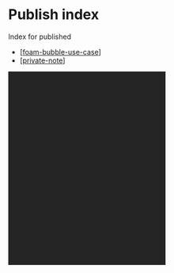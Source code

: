 # Publish index
Index for published

- [[foam-bubble-use-case]]
- [[private-note]]


![test](2021-06-09-13-21-05.png)

[//begin]: # "Autogenerated link references for markdown compatibility"
[foam-bubble-use-case]: foam-bubble-use-case "Foam Bubble use case"
[private-note]: private-note "private-note"
[//end]: # "Autogenerated link references"